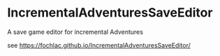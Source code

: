 # IncrementalAdventuresSaveEditor
A save game editor for incremental Adventures

see https://fochlac.github.io/IncrementalAdventuresSaveEditor/
